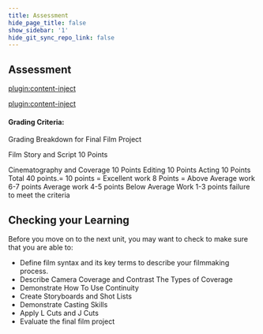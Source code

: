 ```yaml
---
title: Assessment
hide_page_title: false
show_sidebar: '1'
hide_git_sync_repo_link: false
---
```


## Assessment

[plugin:content-inject](../../assignments/_film-journal)

[plugin:content-inject](../../assignments/_assignment-9)

#### Grading Criteria:

<span class="underline">Grading Breakdown for Final Film Project</span>

Film Story and Script 10 Points

Cinematography and Coverage 10 Points
Editing 10 Points
Acting 10 Points
Total 40 points.=
10 points = Excellent work
8 Points = Above Average work
6-7 points Average work
4-5 points Below Average Work
1-3 points failure to meet the criteria

## Checking your Learning

Before you move on to the next unit, you may want to check to make sure that you are able to:
  - Define film syntax and its key terms to describe your filmmaking process.
  - Describe Camera Coverage and Contrast The Types of Coverage
  - Demonstrate How To Use Continuity
  - Create Storyboards and Shot Lists
  - Demonstrate Casting Skills
  - Apply L Cuts and J Cuts
  - Evaluate the final film project
